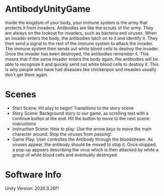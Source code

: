 # AntibodyUnityGame

Inside the kingdom of your body, your immune system is the army that protects it from invaders. Antibodies are like the scouts of the army. They are always on the lookout for invaders, such as bacteria and viruses. When an invader enters the body, the antibodies latch on to it and identify it. They then send a signal to the rest of the immune system to attack the invader. The immune system then sends out white blood cells to destroy the invader. Once the invader has been destroyed, the antibodies remember it. This means that if the same invader enters the body again, the antibodies will be able to recognize it and quickly send out white blood cells to destroy it. This is why people who have had diseases like chickenpox and measles usually don't get them again.

# Scenes
- Start Scene: Hit play to begin! Transitions to the story scene
- Story Scene: Background story to our game, as scrolling text with a continue button at the end. Hit the button to move to the next scene: instructions
- Instruction Scene: How to play: Use the arrow keys to move the main character around. Stop the viruses from passing!
- Game Play: User controlles the Antibody through the bloodstream. As viruses appear, the antibody should be moved to stop it. Once stopped, a pop-up appears describing the virus which is then attacked by white a group of while blood cells and eventually destroyed.

# Software Info
Unity Version: 2020.3.26f1
